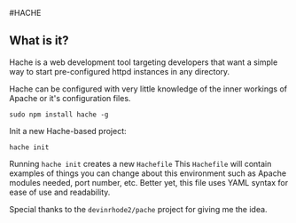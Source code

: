#HACHE

## What is it?
Hache is a web development tool targeting developers that want a simple way to start 
pre-configured httpd instances in any directory.

Hache can be configured with very little knowledge of the inner workings of Apache or it's configuration files.
```
sudo npm install hache -g
```

Init a new Hache-based project:
```
hache init
```
Running `hache init` creates a new `Hachefile`
This `Hachefile` will contain examples of things you can change about this environment such as Apache modules needed, port number, etc.
Better yet, this file uses YAML syntax for ease of use and readability.

Special thanks to the `devinrhode2/pache` project for giving me the idea.